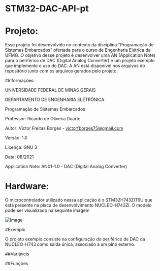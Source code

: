 # STM32-DAC-API-pt



# Projeto: 

Esse projeto foi desenvolvido no contexto da disciplina “Programação de Sistemas Embarcados” ofertada para o curso de Engenharia Elétrica da UFMG. O objetivo desse projeto é desenvolver uma AN (Application Note) para o periférico de DAC (Digital Analog Converter) e um projeto exemplo que implemente o uso do DAC. A AN está disponível nos arquivos do repositório junto com os arquivos gerados pelo projeto. 

#Informações:

UNIVERSIDADE FEDERAL DE MINAS GERAIS

DEPARTAMENTO DE ENGENHARIA ELETRÔNICA 

Programação de Sistemas Embarcados 

Professor: Ricardo de Oliveira Duarte

Autor: Victor Freitas Borges - victorfborges75@gmail.com

Versão: 1.0

Licença: GNU 3

Data: 08/2021

Application Note: AN01-1.0 - DAC (Digital Analog Converter) 

# Hardware: 

O microcontrolador utilizado nessa aplicação é o STM32H743ZIT6U que está presente na placa de desenvolvimento NUCLEO-H743ZI. O modelo pode ser visualizado na sequinte imagem

![image](https://user-images.githubusercontent.com/60392063/127783297-c47d17a6-8c60-4f34-9532-e276d1ce88bc.png)

#Exemplo

O projeto exemplo consiste na configuração do periférico de DAC da NUCLEO-H743 como saída única, associado a um pino externo. 

##Variáveis 

##Funções
